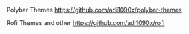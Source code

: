 Polybar Themes
		https://github.com/adi1090x/polybar-themes

Rofi Themes and other
		https://github.com/adi1090x/rofi
